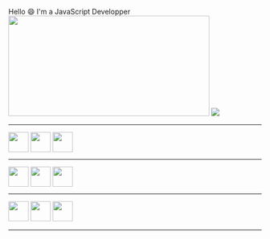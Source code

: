 Hello :smile: I'm a JavaScript Developper
<img src="https://raw.githubusercontent.com/gist/patevs/b007a0e98fb216438d4cbf559fac4166/raw/88f20c9d749d756be63f22b09f3c4ac570bc5101/programming.gif" width="400" height='200'/>
<img src="https://github-readme-stats.vercel.app/api/top-langs/?username=florentunix&layout=compact">

<hr/>
<div>
    <img align="center" src="https://cdn.icon-icons.com/icons2/112/PNG/512/python_18894.png" width="40" height='40'>
    <img align="center" src="https://cdn.icon-icons.com/icons2/2107/PNG/512/file_type_typescript_official_icon_130107.png" width="40" height='40'/>
    <img align="center" src="https://cdn.icon-icons.com/icons2/2699/PNG/512/gnu_bash_logo_icon_170079.png" width="40" height='40'/>
</div>
<hr/>
<div>
    <img align="center" src="https://cdn.icon-icons.com/icons2/2107/PNG/512/file_type_svelte_icon_130137.png" width="40" height='40'>
    <img align="center" src="https://cdn.icon-icons.com/icons2/2699/PNG/512/electronjs_logo_icon_168222.png" width="40" height='40' />
        <img align="center" src="https://cdn.icon-icons.com/icons2/2248/PNG/512/nativescript_icon_136371.png" width="40" height='40'/>
</div>
<hr/>
<div>
    <img src="https://cdn.icon-icons.com/icons2/2415/PNG/512/mysql_original_wordmark_logo_icon_146417.png" width="40" height='40' />
     <img src="https://cdn.icon-icons.com/icons2/2415/PNG/512/mongodb_original_wordmark_logo_icon_146425.png" width="40" height='40' />
    <img src="https://cdn.icon-icons.com/icons2/2107/PNG/512/file_type_sqlite_icon_130153.png" width="40" height='40' />
</div>
<hr/>
